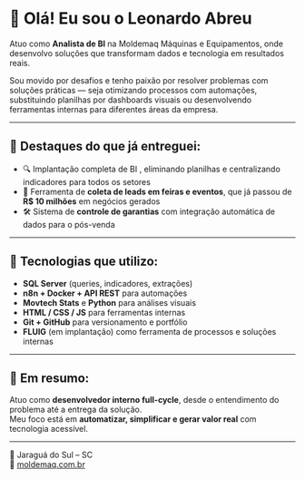 # 👋 Olá! Eu sou o Leonardo Abreu

Atuo como **Analista de BI** na Moldemaq Máquinas e Equipamentos, onde desenvolvo soluções que transformam dados e tecnologia em resultados reais.

Sou movido por desafios e tenho paixão por resolver problemas com soluções práticas — seja otimizando processos com automações, substituindo planilhas por dashboards visuais ou desenvolvendo ferramentas internas para diferentes áreas da empresa.

---

## 🚀 Destaques do que já entreguei:
- 🔍 Implantação completa de BI , eliminando planilhas e centralizando indicadores para todos os setores
- 📲 Ferramenta de **coleta de leads em feiras e eventos**, que já passou de **R$ 10 milhões** em negócios gerados
- 🛠️ Sistema de **controle de garantias** com integração automática de dados para o pós-venda

---

## 🧰 Tecnologias que utilizo:
- **SQL Server** (queries, indicadores, extrações)
- **n8n + Docker + API REST** para automações
- **Movtech Stats** e **Python** para análises visuais
- **HTML / CSS / JS** para ferramentas internas
- **Git + GitHub** para versionamento e portfólio
- **FLUIG** (em implantação) como ferramenta de processos e soluções internas

---

## 🎯 Em resumo:

Atuo como **desenvolvedor interno full-cycle**, desde o entendimento do problema até a entrega da solução.  
Meu foco está em **automatizar, simplificar e gerar valor real** com tecnologia acessível.

---

📍 Jaraguá do Sul – SC  
🔗 [moldemaq.com.br](https://www.moldemaq.com.br)  

